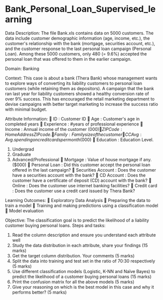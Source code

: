 # Bank_Personal_Loan_Supervised_learning

Data Description:
The file Bank.xls contains data on 5000 customers. The data include customer
demographic information (age, income, etc.), the customer's relationship with
the bank (mortgage, securities account, etc.), and the customer response to the
last personal loan campaign (Personal Loan). Among these 5000 customers,
only 480 (= 9.6%) accepted the personal loan that was offered to them in the
earlier campaign.

Domain:
Banking

Context:
This case is about a bank (Thera Bank) whose management wants to explore
ways of converting its liability customers to personal loan customers (while
retaining them as depositors). A campaign that the bank ran last year for liability
customers showed a healthy conversion rate of over 9% success. This has
encouraged the retail marketing department to devise campaigns with better
target marketing to increase the success ratio with minimal budget.

Attribute Information:
 ID : Customer ID
 Age : Customer's age in completed years
 Experience : #years of professional experience
 Income : Annual income of the customer ($000)
 ZIP Code : Home Address ZIP code.
 Family : Family size of the customer
 CCAvg : Avg. spending on credit cards per month ($000)
 Education : Education Level.
1. Undergrad
2. Graduate
3. Advanced/Professional
 Mortgage : Value of house mortgage if any. ($000)
 Personal Loan : Did this customer accept the personal loan offered in
the last campaign?
 Securities Account : Does the customer have a securities account with
the bank?
 CD Account : Does the customer have a certificate of deposit (CD)
 account with the bank?
 Online : Does the customer use internet banking facilities?
 Credit card : Does the customer use a credit card issued by
 Thera Bank?
 
Learning Outcomes:
 Exploratory Data Analysis
 Preparing the data to train a model
 Training and making predictions using a classification model
 Model evaluation

Objective:
The classification goal is to predict the likelihood of a liability customer buying
personal loans.
Steps and tasks:
1. Read the column description and ensure you understand each attribute
well
2. Study the data distribution in each attribute, share your findings
(15 marks)
3. Get the target column distribution. Your comments (5 marks)
4. Split the data into training and test set in the ratio of 70:30 respectively
(5 marks)
5. Use different classification models (Logistic, K-NN and Naïve Bayes) to
predict the likelihood of a customer buying personal loans (15 marks)
6. Print the confusion matrix for all the above models (5 marks)
7. Give your reasoning on which is the best model in this case and why it
performs better? (5 marks)
